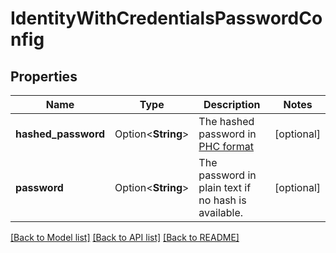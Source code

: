 # IdentityWithCredentialsPasswordConfig

## Properties

Name | Type | Description | Notes
------------ | ------------- | ------------- | -------------
**hashed_password** | Option<**String**> | The hashed password in [PHC format]( https://www.ory.sh/docs/kratos/concepts/credentials/username-email-password#hashed-password-format) | [optional]
**password** | Option<**String**> | The password in plain text if no hash is available. | [optional]

[[Back to Model list]](../README.md#documentation-for-models) [[Back to API list]](../README.md#documentation-for-api-endpoints) [[Back to README]](../README.md)


